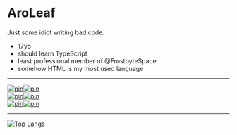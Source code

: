 # AroLeaf

Just some idiot writing bad code.
- 17yo
- should learn TypeScript
- least professional member of @FrostbyteSpace
- somehow HTML is my most used language
___

<div style="display:grid;grid-template:1fr / 1fr 1fr;width:fit-content;">
  <a href="https://github.com/AroLeaf/AroLeaf" title="AroLeaf/AroLeaf">
    <img src="https://github-readme-stats.vercel.app/api/pin?username=AroLeaf&repo=AroLeaf&theme=dark&hide_border=true" alt="pin">
  </a>
  <a href="https://github.com/AroLeaf/UwU" title="AroLeaf/UwU">
    <img src="https://github-readme-stats.vercel.app/api/pin?username=AroLeaf&repo=UwU&theme=dark&hide_border=true" alt="pin">
  </a>
  <a href="https://github.com/AroLeaf/mirkwood" title="AroLeaf/mirkwood">
    <img src="https://github-readme-stats.vercel.app/api/pin?username=AroLeaf&repo=mirkwood&theme=dark&hide_border=true" alt="pin">
  </a>
  <a href="https://github.com/FrostbyteSpace/openhiven.js" title="FrostbyteSpace/openhiven.js">
    <img src="https://github-readme-stats.vercel.app/api/pin?username=FrostbyteSpace&repo=openhiven.js&theme=dark&hide_border=true" alt="pin">
  </a>
  <a href="https://github.com/AroLeaf/dis.aroleaf.tk" title="AroLeaf/dis.aroleaf.tk">
    <img src="https://github-readme-stats.vercel.app/api/pin?username=AroLeaf&repo=dis.aroleaf.tk&theme=dark&hide_border=true" alt="pin">
  </a>
  <a href="https://github.com/AroLeaf/djs-slashes" title="AroLeaf/djs-slashes">
    <img src="https://github-readme-stats.vercel.app/api/pin?username=AroLeaf&repo=djs-slashes&theme=dark&hide_border=true" alt="pin">
  </a>
</div>

---
[![Top Langs](https://github-readme-stats.vercel.app/api/top-langs/?username=AroLeaf&layout=compact&theme=dark&hide_border=true)](https://github.com/anuraghazra/github-readme-stats)
